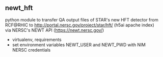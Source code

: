 newt_hft
--------

python module to transfer QA output files of STAR's new HFT detector from
RCF@RHIC to http://portal.nersc.gov/project/star/hft/ (h5ai apache index) via
NERSC's NEWT API (https://newt.nersc.gov/)

- virtualenv, requirements
- set environment variables NEWT_USER and NEWT_PWD with NIM NERSC credentials
